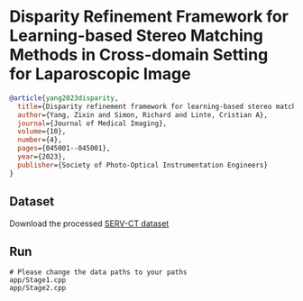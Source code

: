 # Disparity Refinement Framework for Learning-based Stereo Matching Methods in Cross-domain Setting for Laparoscopic Image

```bibtex
@article{yang2023disparity,
  title={Disparity refinement framework for learning-based stereo matching methods in cross-domain setting for laparoscopic images},
  author={Yang, Zixin and Simon, Richard and Linte, Cristian A},
  journal={Journal of Medical Imaging},
  volume={10},
  number={4},
  pages={045001--045001},
  year={2023},
  publisher={Society of Photo-Optical Instrumentation Engineers}
}
```

## Dataset
Download the processed [SERV-CT dataset](https://drive.google.com/file/d/1sE4nEp5NR5B4uBL_8fymaYxGJo1gKi3F/view?usp=sharing)

## Run

```
# Please change the data paths to your paths                   
app/Stage1.cpp
app/Stage2.cpp
```
